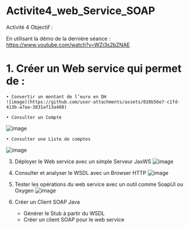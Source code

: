 # Activite4_web_Service_SOAP
Activité 4
Objectif :
 
En utilisant la démo de la dernière séance : https://www.youtube.com/watch?v=WZi3s2bZNAE

# 1. Créer un Web service qui permet de : 
    • Convertir un montant de l’euro en DH
    ![image](https://github.com/user-attachments/assets/028b56e7-c1fd-413b-a7aa-3831af13a468)

    • Consulter un Compte
   ![image](https://github.com/user-attachments/assets/53935108-79f6-41f5-b5e7-a2cf79647d58)

    • Consulter une Liste de comptes
   ![image](https://github.com/user-attachments/assets/952732b3-69e7-4a2b-9325-411f010ec348)

3. Déployer le Web service avec un simple Serveur JaxWS
   ![image](https://github.com/user-attachments/assets/f2470e1b-803f-4e3f-8706-3c04adfe60d1)

5. Consulter et analyser le WSDL avec un Browser HTTP
   ![image](https://github.com/user-attachments/assets/bb34505a-521b-4484-a2bd-d3c0ad96c023)

7. Tester les opérations du web service avec un outil comme SoapUI ou Oxygen
   ![image](https://github.com/user-attachments/assets/3f2e54bc-7751-4aa7-825b-6994ad4cdac2)

9. Créer un Client SOAP Java
      - Générer le Stub à partir du WSDL
      - Créer un client SOAP pour le web service
        
